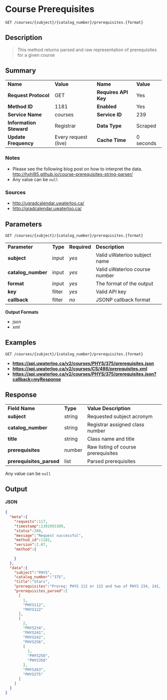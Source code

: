 # Course Prerequisites

```
GET /courses/{subject}/{catalog_number}/prerequisites.{format}
```

## Description

> This method returns parsed and raw representation of prerequisites for a given course

## Summary

<table>
  <tr>
    <td><b>Name</b></td>
    <td><b>Value</b></td>
    <td><b><b>Name</b></b></td>
    <td><b>Value</b></td>
  </tr>
  <tr>
    <td><b>Request Protocol</b></td>
    <td>GET</td>
    <td><b>Requires API Key</b></td>
    <td>Yes</td>
  </tr>
  <tr>
    <td><b>Method ID</b></td>
    <td>1181</td>
    <td><b>Enabled</b></td>
    <td>Yes</td>
  </tr>
  <tr>
    <td><b>Service Name</b></td>
    <td>courses</td>
    <td><b>Service ID</b></td>
    <td>239</td>
  </tr>
  <tr>
    <td><b>Information Steward</b></td>
    <td>Registrar</td>
    <td><b>Data Type</b></td>
    <td>Scraped</td>
  </tr>
  <tr>
    <td><b>Update Frequency</b></td>
    <td>Every request (live)</td>
    <td><b>Cache Time</b></td>
    <td>0 seconds</td>
  </tr>
</table>


### Notes

- Please see the following blog post on how to interpret the data. <br>http://hxhl95.github.io/course-prerequisites-string-parser/
- Any value can be `null`


### Sources

- http://ugradcalendar.uwaterloo.ca/
- http://gradcalendar.uwaterloo.ca/


## Parameters

```
GET /courses/{subject}/{catalog_number}/prerequisites.{format}
```

<table>
  <tr>
    <td><b>Parameter</b></td>
    <td><b>Type</b></td>
    <td><b><b>Required</b></b></td>
    <td><b>Description</b></td>
  </tr>
  <tr>
    <td><b>subject</b></td>
    <td>input</td>
    <td><i>yes</i></td>
    <td>Valid uWaterloo subject name</td>
  </tr>
  <tr>
    <td><b>catalog_number</b></td>
    <td>input</td>
    <td><i>yes</i></td>
    <td>Valid uWaterloo course number</td>
  </tr>
  <tr>
    <td><b>format</b></td>
    <td>input</td>
    <td><i>yes</i></td>
    <td>The format of the output</td>
  </tr>
  <tr>
    <td><b>key</b></td>
    <td>filter</td>
    <td><i>yes</i></td>
    <td>Valid API key</td>
  </tr>
  <tr>
    <td><b>callback</b></td>
    <td>filter</td>
    <td><i>no</i></td>
    <td>JSONP callback format</td>
  </tr>
</table>

**Output Formats**

- json
- xml


## Examples

```
GET /courses/{subject}/{catalog_number}/prerequisites.{format}
```

- **https://api.uwaterloo.ca/v2/courses/PHYS/375/prerequisites.json**
- **https://api.uwaterloo.ca/v2/courses/CS/486/prerequisites.xml**
- **https://api.uwaterloo.ca/v2/courses/PHYS/375/prerequisites.json?callback=myResponse**


## Response

<table>
  <tr>
    <td><b>Field Name</b></td>
    <td><b>Type</b></td>
    <td><b>Value Description</b></td>
  </tr>
  <tr>
    <td><b>subject</b></td>
    <td>string</td>
    <td>Requested subject acronym</td>
  </tr>
  <tr>
    <td><b>catalog_number</b></td>
    <td>string</td>
    <td>Registrar assigned class number</td>
  </tr>
  <tr>
    <td><b>title</b></td>
    <td>string</td>
    <td>Class name and title</td>
  </tr>
  <tr>
    <td><b>prerequisites</b></td>
    <td>number</td>
    <td>Raw listing of course prerequisites</td>
  </tr>
  <tr>
    <td><b>prerequisites_parsed</b></td>
    <td>list</td>
    <td>Parsed prerequisites</td>
  </tr>
</table>


Any value can be `null`

## Output

#### JSON

```json
{
  "meta":{
    "requests":117,
    "timestamp":1381955389,
    "status":200,
    "message":"Request successful",
    "method_id":1181,
    "version":2.07,
    "method":{
      
    }
  },
  "data":{
    "subject":"PHYS",
    "catalog_number":"375",
    "title":"Stars",
    "prerequisites":"Prereq: PHYS 112 or 122 and two of PHYS 234, 241, 242, 256, 258\/358, 263, 275",
    "prerequisites_parsed":[
      [
        1,
        "PHYS112",
        "PHYS122"
      ],
      [
        2,
        "PHYS234",
        "PHYS241",
        "PHYS242",
        "PHYS256",
        [
          1,
          "PHYS258",
          "PHYS358"
        ],
        "PHYS263",
        "PHYS275"
      ]
    ]
  }
}
```

